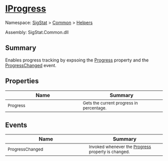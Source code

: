 # [IProgress](./IProgress.md)

Namespace: [SigStat]() > [Common](./../README.md) > [Helpers](./README.md)

Assembly: SigStat.Common.dll

## Summary
Enables progress tracking by expsoing the [Progress](https://github.com/sigstat/sigstat/blob/develop/docs/md/SigStat/Common/Helpers/IProgress.md) property and the [ProgressChanged](https://github.com/sigstat/sigstat/blob/develop/docs/md/SigStat/Common/Helpers/IProgress.md) event.

## Properties

| Name<img width=475> | Summary<img width=475> | 
| --- | --- | 
| <sub>Progress</sub>| <sub>Gets the current progress in percentage.</sub>| <br>


## Events

| Name<img width=475> | Summary<img width=475> | 
| --- | --- | 
| <sub>ProgressChanged</sub>| <sub>Invoked whenever the [Progress](https://github.com/sigstat/sigstat/blob/develop/docs/md/SigStat/Common/Helpers/IProgress.md) property is changed.</sub>| <br>


